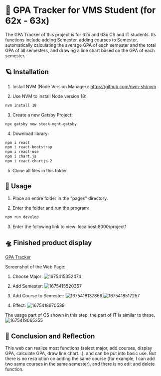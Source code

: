 # 🚀 GPA Tracker for VMS Student (for 62x - 63x)

The GPA Tracker of this project is for 62x and 63x CS and IT students. Its functions include adding Semester, adding courses to Semester, automatically calculating the average GPA of each semester and the total GPA of all semesters, and drawing a line chart based on the GPA of each semester.


## 🪐 Installation

1. Install NVM (Node Version Manager):
   https://github.com/nvm-sh/nvm

2. Use NVM to install Node version 18:
```bash
nvm install 18
```

3. Create a new Gatsby Project:
```bash
npx gatsby new stock-mgnt-gatsby
```

4. Download library:
```bash
npm i react
npm i react-bootstrap
npm i react-use
npm i chart.js
npm i react-chartjs-2
```

5. Clone all files in this folder.


## 🌠 Usage

1. Place an entire folder in the "pages" directory.

2. Enter the folder and run the program:
```bash
npm run develop
```

3. Enter the following link to view: localhost:8000/project1


## 🛸 Finished product display

[GPA Tracker](https://yeeeehao.github.io/project1/)

Screenshot of the Web Page:

1. Choose Major:
![1675415352474](https://user-images.githubusercontent.com/118656659/216558914-255b07d2-3efb-418a-945a-f3c4515ac82e.png)

2. Add Semester:
![1675415520357](https://user-images.githubusercontent.com/118656659/216559529-d6c02e94-8d39-44c6-bc17-64e762cb4b9c.png)

3. Add Course to Semester:
![1675418137866](https://user-images.githubusercontent.com/118656659/216571093-edad34eb-6d12-4764-a0f8-e1cc851269b5.png)
![1675418517257](https://user-images.githubusercontent.com/118656659/216571393-299b1c98-124c-4262-bbf5-4fcf9710e424.png)

4. Effect:
![1675418970539](https://user-images.githubusercontent.com/118656659/216572948-08d39b54-c47b-495a-b306-5ed74d41193e.png)

The usage part of CS shown in this step, the part of IT is similar to these.
![1675419065355](https://user-images.githubusercontent.com/118656659/216573305-13fc64c1-5624-4592-bc8b-21a70e492a46.png)


## 🌌 Conclusion and Reflection
This web can realize most functions (select major, add courses, display GPA, calculate GPA, draw line chart...), and can be put into basic use.
But there is no restriction on adding the same course (for example, I can add two same courses in the same semester), and there is no edit and delete function.
